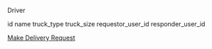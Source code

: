 Driver

id      name        truck_type     truck_size       requestor_user_id       responder_user_id 



<a href="/offers/new">Make Delivery Request</a>




